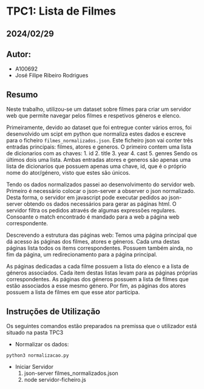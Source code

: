 # TPC1: Lista de Filmes
## 2024/02/29

## Autor:
- A100692
- José Filipe Ribeiro Rodrigues

## Resumo

Neste trabalho, utilizou-se um dataset sobre filmes para criar um servidor web que permite navegar pelos filmes e respetivos géneros e elenco.

Primeiramente, devido ao dataset que foi entregue conter vários erros, foi desenvolvido um scipt em python que normaliza estes dados e escreve para o ficheiro `filmes_normalizados.json`. Este ficheiro json vai conter três entradas principais: filmes, atores e generos. O primeiro contem uma lista de dicionarios com as chaves:
    1. id
    2. title
    3. year
    4. cast
    5. genres
Sendo os últimos dois uma lista.
Ambas entradas atores e generos são apenas uma lista de dicionarios que possuem apenas uma chave, id, que é o próprio nome do ator/género, visto que estes são únicos.

Tendo os dados normalizados passei ao desenvolvimento do servidor web. Primeiro é necessário colocar o json-server a observer o json normalizado. Desta forma, o servidor em javascript pode executar pedidos ao json-server obtendo os dados necessários para gerar as páginas html. O servidor filtra os pedidos através de algumas expressões regulares. Consoante o match encontrado é mandado para a web a página web correspondente.

Descrevendo a estrutura das páginas web: Temos uma página principal que dá acesso às páginas dos filmes, atores e géneros. Cada uma destas páginas lista todos os items correspondentes. Possuem também ainda, no fim da página, um redirecionamento para a página principal.

As páginas dedicadas a cada filme possuem a lista do elenco e a lista de géneros associados. Cada item destas listas levam para as páginas próprias correspondentes.
As páginas dos géneros possuem a lista de filmes que estão associados a esse mesmo género.
Por fim, as páginas dos atores possuem a lista de filmes em que esse ator participa.

## Instruções de Utilização

Os seguintes comandos estão preparados na premissa que o utilizador está situado na pasta TPC3

* Normalizar os dados:

`python3 normalizacao.py`

* Iniciar Servidor
    1. json-server filmes_normalizados.json
    2. node servidor-ficheiro.js 